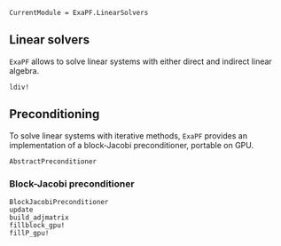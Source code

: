 ```@meta
CurrentModule = ExaPF.LinearSolvers
```

## Linear solvers

`ExaPF` allows to solve linear systems with either
direct and indirect linear algebra.
```@docs
ldiv!

```

## Preconditioning

To solve linear systems with iterative methods, `ExaPF`
provides an implementation of a block-Jacobi preconditioner,
portable on GPU.

```@docs
AbstractPreconditioner
```

### Block-Jacobi preconditioner

```@docs
BlockJacobiPreconditioner
update
build_adjmatrix
fillblock_gpu!
fillP_gpu!
```
